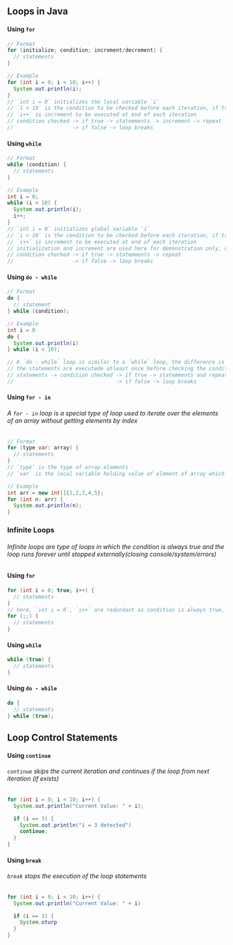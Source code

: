 ## Loops in Java

#### Using `for`
```java
// Format
for (initialize; condition; increment/decrement) {
  // statements
}

// Example
for (int i = 0; i < 10; i++) {
  System.out.println(i);
}
// `int i = 0` initializes the local variable `i`
// `i < 10` is the condition to be checked before each iteration, if true then statements will be executed
// `i++` is increment to be executed at end of each iteration
// condition checked -> if true -> statemments -> increment -> repeat
//                   -> if false -> loop breaks
```

#### Using `while`
```java
// Format
while (condition) {
  // statements
}

// Example
int i = 0;
while (i < 10) {
  System.out.println(i);
  i++;
}
// `int i = 0` initializes global variable `i`
// `i < 10` is the condition to be checked before each iteration, if true then statements will be executed
// `i++` is increment to be executed at end of each iteration
// initialization and increment are used here for demonstration only, usually only a condition is used inside `while` loop
// condition checked -> if true -> statemments -> repeat
//                   -> if false -> loop breaks
```

#### Using `do - while`
```java
// Format
do {
  // statement
} while (condition);

// Example
int i = 0
do {
  System.out.println(i)
} while (i < 10);

// A `do - while` loop is similar to a `while` loop, the difference is that in `do - while` loop, 
// the statements are executede atleast once before checking the condition
// statements -> condition checked -> if true -> statemments and repeat
//                                 -> if false -> loop breaks
```

#### Using `for - in`
###### A `for - in` loop is a special type of loop used to iterate over the elements of an array without getting elements by index
```java
// Format
for (type var: array) {
  // statements
}
// `type` is the type of array elements
// `var` is the local variable holding value of element of array which is being iterated over

// Example
int arr = new int[]{1,2,3,4,5};
for (int n: arr) {
  System.out.println(n);
}
```

### Infinite Loops
###### Infinite loops are type of loops in which the condition is always true and the loop runs forever until stopped externally(closing console/system/errors)

#### Using `for`
```java
for (int i = 0; true; i++) {
  // statements
}
// here, `int i = 0`, `i++` are redundant as condition is always true, so we can remove them
for (;;) {
  // statements
}
```
#### Using `while`
```java
while (true) {
  // statements
}
```
#### Using `do - while`
```java
do {
  // statements
} while (true);
```
## Loop Control Statements
#### Using `continue`
###### `continue` skips the current iteration and continues if the loop from next iteration (if exists)
```java
for (int i = 0; i < 10; i++) {
  System.out.println("Current Value: " + i);

  if (i == 3) {
    System.out.println("i = 3 detected")
    continue;
  }
}
```

#### Using `break`
###### `break` stops the execution of the loop statements
```java
for (int i = 0; i < 10; i++) {
  System.out.println("Current Value: " + i)

  if (i == 3) {
    System.oturp
  }
}
```